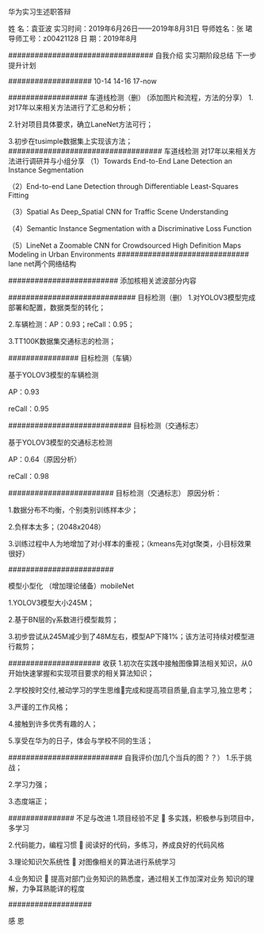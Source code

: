 华为实习生述职答辩

姓      名：袁亚波
实习时间：2019年6月26日——2019年8月31日
导师姓名：张  珺
导师工号：z00421128
日       期：2019年8月

#################################
自我介绍
实习期阶段总结
下一步提升计划

###################
10-14
14-16
17-now

##################
车道线检测（删）
(添加图片和流程，方法的分享）
1.对17年以来相关方法进行了汇总和分析；

2.针对项目具体要求，确立LaneNet方法可行；

3.初步在tusimple数据集上实现该方法；
###################################
车道线检测
对17年以来相关方法进行调研并与小组分享
（1）Towards End-to-End Lane Detection an Instance Segmentation

（2）End-to-end Lane Detection through Differentiable Least-Squares Fitting

（3）Spatial As Deep_Spatial CNN for Traffic Scene Understanding

（4）Semantic Instance Segmentation with a Discriminative Loss Function

（5）LineNet a Zoomable CNN for Crowdsourced High Definition Maps Modeling in Urban Environments
##############################
lane net两个网络结构




#########################
添加核相关滤波部分内容



#############################
目标检测（删）
1.对YOLOV3模型完成部署和配置，数据类型的转化；

2.车辆检测：AP：0.93；reCall：0.95；

3.TT100K数据集交通标志的检测；


################
目标检测（车辆）

基于YOLOV3模型的车辆检测

AP：0.93

reCall：0.95

############################
目标检测（交通标志）

基于YOLOV3模型的交通标志检测

AP：0.64（原因分析）

reCall：0.98

########################
目标检测（交通标志）
原因分析：

1.数据分布不均衡，个别类别训练样本少；

2.负样本太多；（2048x2048）

3.训练过程中人为地增加了对小样本的重视；（kmeans先对gt聚类，小目标效果很好）

########################

模型小型化
（增加理论储备）mobileNet


1.YOLOV3模型大小245M；

2.基于BN层的γ系数进行模型裁剪；

3.初步尝试从245M减少到了48M左右，模型AP下降1%；该方法可持续对模型进行裁剪；


#####################
收获
1.初次在实践中接触图像算法相关知识，从0开始快速掌握和实现项目要求的相关算法知识；

2.学校按时交付,被动学习的学生思维完成和提高项目质量,自主学习,独立思考；

3.严谨的工作风格；

4.接触到许多优秀有趣的人；

5.享受在华为的日子，体会与学校不同的生活；


##########################
自我评价(加几个当兵的图？？）
1.乐于挑战；

2.学习力强；

3.态度端正；

###############
不足与改进
1.项目经验不足             多实践，积极参与到项目中，多学习

2.代码能力，编程习惯       阅读好的代码，多练习，养成良好的代码风格

3.理论知识欠系统性         对图像相关的算法进行系统学习

4.业务知识                 提高对部门业务知识的熟悉度，通过相关工作加深对业务					知识的理解，力争耳熟能详的程度



###################

感    恩


